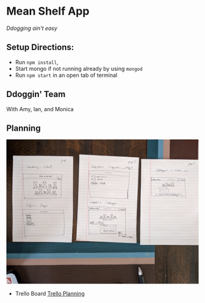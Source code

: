 # Mean Shelf App
*Ddogging ain't easy*

## Setup Directions:
* Run `npm install`,
* Start mongo if not running already by using `mongod`
* Run `npm start` in an open tab of terminal

## Ddoggin' Team
With Amy, Ian, and Monica

## Planning
![wireframe image](https://github.com/monicawheeler/shelf-auth-pass-mean/blob/dev/images/wireframes.jpg "App wireframes")

- Trello Board 
[Trello Planning](https://trello.com/b/HUEeri2j/shelf-auth)
